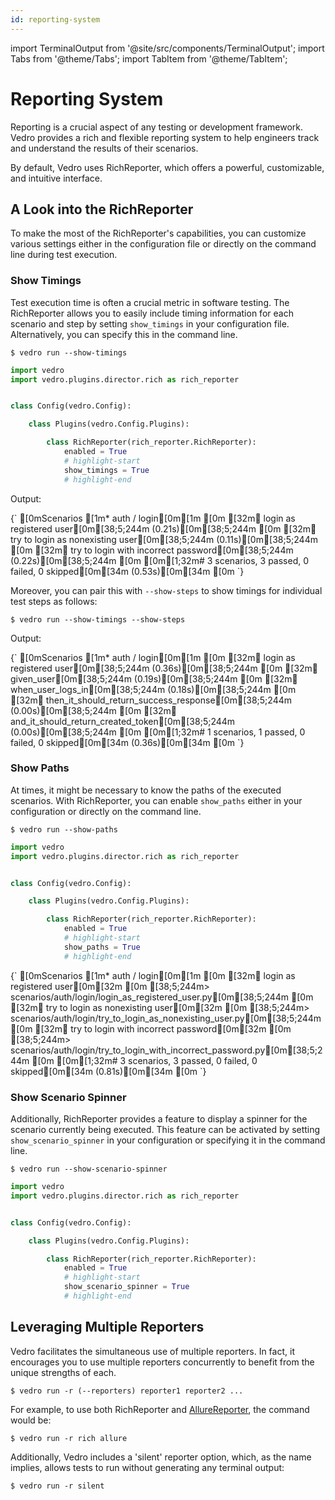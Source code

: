 ```yaml
---
id: reporting-system
---
```


import TerminalOutput from '@site/src/components/TerminalOutput';
import Tabs from '@theme/Tabs';
import TabItem from '@theme/TabItem';

# Reporting System

Reporting is a crucial aspect of any testing or development framework. Vedro provides a rich and flexible reporting system to help engineers track and understand the results of their scenarios.

By default, Vedro uses RichReporter, which offers a powerful, customizable, and intuitive interface.

## A Look into the RichReporter

To make the most of the RichReporter's capabilities, you can customize various settings either in the configuration file or directly on the command line during test execution.

### Show Timings

Test execution time is often a crucial metric in software testing. The RichReporter allows you to easily include timing information for each scenario and step by setting `show_timings` in your configuration file. Alternatively, you can specify this in the command line.

<Tabs>
  <TabItem value="command_line" label="Command Line" default>

```shell
$ vedro run --show-timings
```

  </TabItem>
  <TabItem value="config_file" label="Config File">

```python
import vedro
import vedro.plugins.director.rich as rich_reporter


class Config(vedro.Config):

    class Plugins(vedro.Config.Plugins):

        class RichReporter(rich_reporter.RichReporter):
            enabled = True
            # highlight-start
            show_timings = True
            # highlight-end
```

  </TabItem>
</Tabs>

Output:

<TerminalOutput>
{`
[0mScenarios
[1m* auth / login[0m[1m
[0m [32m✔ login as registered user[0m[38;5;244m (0.21s)[0m[38;5;244m
[0m [32m✔ try to login as nonexisting user[0m[38;5;244m (0.11s)[0m[38;5;244m
[0m [32m✔ try to login with incorrect password[0m[38;5;244m (0.22s)[0m[38;5;244m
[0m 
[0m[1;32m# 3 scenarios, 3 passed, 0 failed, 0 skipped[0m[34m (0.53s)[0m[34m
[0m
`}
</TerminalOutput>

Moreover, you can pair this with `--show-steps` to show timings for individual test steps as follows:

```shell
$ vedro run --show-timings --show-steps
```

Output:

<TerminalOutput>
{`
[0mScenarios
[1m* auth / login[0m[1m
[0m [32m✔ login as registered user[0m[38;5;244m (0.36s)[0m[38;5;244m
[0m   [32m✔ given_user[0m[38;5;244m (0.19s)[0m[38;5;244m
[0m   [32m✔ when_user_logs_in[0m[38;5;244m (0.18s)[0m[38;5;244m
[0m   [32m✔ then_it_should_return_success_response[0m[38;5;244m (0.00s)[0m[38;5;244m
[0m   [32m✔ and_it_should_return_created_token[0m[38;5;244m (0.00s)[0m[38;5;244m
[0m 
[0m[1;32m# 1 scenarios, 1 passed, 0 failed, 0 skipped[0m[34m (0.36s)[0m[34m
[0m
`}
</TerminalOutput>

### Show Paths

At times, it might be necessary to know the paths of the executed scenarios. With RichReporter, you can enable `show_paths` either in your configuration or directly on the command line.

<Tabs>
  <TabItem value="command_line" label="Command Line" default>

```shell
$ vedro run --show-paths
```

  </TabItem>
  <TabItem value="config_file" label="Config File">

```python
import vedro
import vedro.plugins.director.rich as rich_reporter


class Config(vedro.Config):

    class Plugins(vedro.Config.Plugins):

        class RichReporter(rich_reporter.RichReporter):
            enabled = True
            # highlight-start
            show_paths = True
            # highlight-end
```

  </TabItem>
</Tabs>

<TerminalOutput>
{`
[0mScenarios
[1m* auth / login[0m[1m
[0m [32m✔ login as registered user[0m[32m
[0m   [38;5;244m> scenarios/auth/login/login_as_registered_user.py[0m[38;5;244m
[0m [32m✔ try to login as nonexisting user[0m[32m
[0m   [38;5;244m> scenarios/auth/login/try_to_login_as_nonexisting_user.py[0m[38;5;244m
[0m [32m✔ try to login with incorrect password[0m[32m
[0m   [38;5;244m> scenarios/auth/login/try_to_login_with_incorrect_password.py[0m[38;5;244m
[0m 
[0m[1;32m# 3 scenarios, 3 passed, 0 failed, 0 skipped[0m[34m (0.81s)[0m[34m
[0m
`}
</TerminalOutput>

### Show Scenario Spinner

Additionally, RichReporter provides a feature to display a spinner for the scenario currently being executed. This feature can be activated by setting `show_scenario_spinner` in your configuration or specifying it in the command line.

<Tabs>
  <TabItem value="command_line" label="Command Line" default>

```shell
$ vedro run --show-scenario-spinner
```

  </TabItem>
  <TabItem value="config_file" label="Config File">

```python
import vedro
import vedro.plugins.director.rich as rich_reporter


class Config(vedro.Config):

    class Plugins(vedro.Config.Plugins):

        class RichReporter(rich_reporter.RichReporter):
            enabled = True
            # highlight-start
            show_scenario_spinner = True
            # highlight-end
```

  </TabItem>
</Tabs>

<!-- :::info
This is just a sampling of the many configuration options available in RichReporter. For a comprehensive list, please visit the [RichReporter options](./rich-options) page.
::: -->

## Leveraging Multiple Reporters

Vedro facilitates the simultaneous use of multiple reporters. In fact, it encourages you to use multiple reporters concurrently to benefit from the unique strengths of each.

```shell
$ vedro run -r (--reporters) reporter1 reporter2 ...
```

For example, to use both RichReporter and [AllureReporter](/docs/integrations/allure-reporter), the command would be:

```shell
$ vedro run -r rich allure
```

Additionally, Vedro includes a 'silent' reporter option, which, as the name implies, allows tests to run without generating any terminal output:

```shell
$ vedro run -r silent
```
